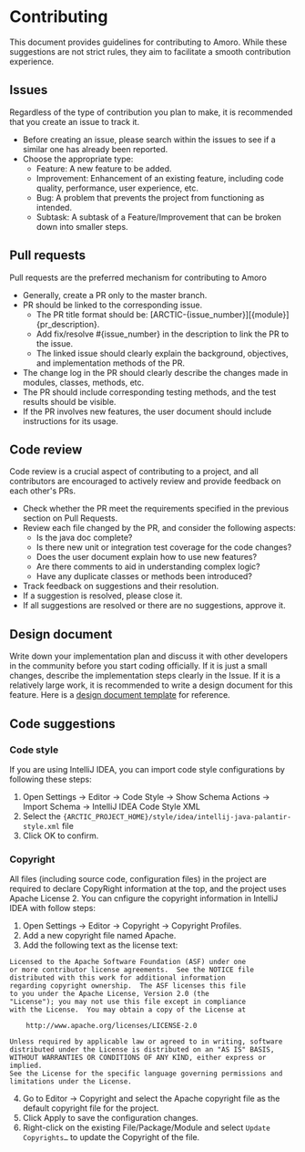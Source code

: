 <!--
 - Licensed to the Apache Software Foundation (ASF) under one
 - or more contributor license agreements.  See the NOTICE file
 - distributed with this work for additional information
 - regarding copyright ownership.  The ASF licenses this file
 - to you under the Apache License, Version 2.0 (the
 - "License"); you may not use this file except in compliance
 - with the License.  You may obtain a copy of the License at
 - 
 -     http://www.apache.org/licenses/LICENSE-2.0
 - 
 - Unless required by applicable law or agreed to in writing, software
 - distributed under the License is distributed on an "AS IS" BASIS,
 - WITHOUT WARRANTIES OR CONDITIONS OF ANY KIND, either express or implied.
 - See the License for the specific language governing permissions and 
 - limitations under the License.
-->

# Contributing

This document provides guidelines for contributing to Amoro.
While these suggestions are not strict rules, they aim to facilitate a smooth contribution experience.

## Issues

Regardless of the type of contribution you plan to make, it is recommended that you create an issue to track it.
* Before creating an issue, please search within the issues to see if a similar one has already been reported.
* Choose the appropriate type:
   * Feature: A new feature to be added.
   * Improvement: Enhancement of an existing feature, including code quality, performance, user experience, etc.
   * Bug: A problem that prevents the project from functioning as intended.
   * Subtask: A subtask of a Feature/Improvement that can be broken down into smaller steps.
   
## Pull requests

Pull requests are the preferred mechanism for contributing to Amoro
* Generally, create a PR only to the master branch.
* PR should be linked to the corresponding issue.
   * The PR title format should be: \[ARCTIC-{issue_number}\]\[{module}\]{pr_description}.
   * Add fix/resolve #{issue_number} in the description to link the PR to the issue.
   * The linked issue should clearly explain the background, objectives, and implementation methods of the PR.
* The change log in the PR should clearly describe the changes made in modules, classes, methods, etc.
* The PR should include corresponding testing methods, and the test results should be visible.
* If the PR involves new features, the user document should include instructions for its usage.

## Code review

Code review is a crucial aspect of contributing to a project, and all contributors are encouraged to actively review and provide feedback on each other's PRs.
* Check whether the PR meet the requirements specified in the previous section on Pull Requests.
* Review each file changed by the PR, and consider the following aspects:
    * Is the java doc complete?
    * Is there new unit or integration test coverage for the code changes?
    * Does the user document explain how to use new features?
    * Are there comments to aid in understanding complex logic?
    * Have any duplicate classes or methods been introduced?
* Track feedback on suggestions and their resolution.
* If a suggestion is resolved, please close it.
* If all suggestions are resolved or there are no suggestions, approve it.

## Design document

Write down your implementation plan and discuss it with other developers in the community before you start coding officially.
If it is just a small changes, describe the implementation steps clearly in the Issue.
If it is a relatively large work, it is recommended to write a design document for this feature.
Here is a [design document template](https://docs.google.com/document/d/1LeTyrlzQJfSs2DkRBsucK_vV5gtHRYLb1KSrpu0hp3g/edit?usp=sharing) for reference.

## Code suggestions

### Code style
If you are using IntelliJ IDEA, you can import code style configurations by following these steps:
1. Open Settings → Editor → Code Style → Show Schema Actions → Import Schema → IntelliJ IDEA Code Style XML
2. Select the `{ARCTIC_PROJECT_HOME}/style/idea/intellij-java-palantir-style.xml` file
3. Click OK to confirm.

### Copyright
All files (including source code, configuration files) in the project are required to declare CopyRight information at the top, and the project uses Apache License 2.
You can cnfigure the copyright information in IntelliJ IDEA with follow steps:
1. Open Settings → Editor → Copyright → Copyright Profiles.
2. Add a new copyright file named Apache.
3. Add the following text as the license text:
```
Licensed to the Apache Software Foundation (ASF) under one
or more contributor license agreements.  See the NOTICE file
distributed with this work for additional information
regarding copyright ownership.  The ASF licenses this file
to you under the Apache License, Version 2.0 (the
"License"); you may not use this file except in compliance
with the License.  You may obtain a copy of the License at

    http://www.apache.org/licenses/LICENSE-2.0

Unless required by applicable law or agreed to in writing, software
distributed under the License is distributed on an "AS IS" BASIS,
WITHOUT WARRANTIES OR CONDITIONS OF ANY KIND, either express or implied.
See the License for the specific language governing permissions and 
limitations under the License.
```
4. Go to Editor → Copyright and select the Apache copyright file as the default copyright file for the project. 
5. Click Apply to save the configuration changes.
6. Right-click on the existing File/Package/Module and select `Update Copyrights…` to update the Copyright of the file.